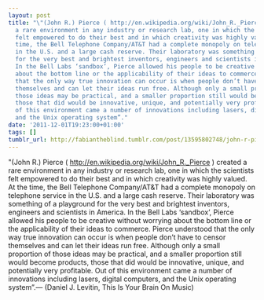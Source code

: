 ```yaml
---
layout: post
title: "\"(John R.) Pierce ( http://en.wikipedia.org/wiki/John_R._Pierce ) created
  a rare environment in any industry or research lab, one in which the scientists
  felt empowered to do their best and in which creativity was highly valued. At the
  time, the Bell Telephone Company/AT&T had a complete monopoly on telephone service
  in the U.S. and a large cash reserve. Their laboratory was something of a playground
  for the very best and brightest inventors, engineers and scientists in America.
  In the Bell Labs ‘sandbox’, Pierce allowed his people to be creative without worrying
  about the bottom line or the applicability of their ideas to commerce. Pierce understood
  that the only way true innovation can occur is when people don’t have to censor
  themselves and can let their ideas run free. Although only a small proportion of
  those ideas may be practical, and a smaller proportion still would become products,
  those that did would be innovative, unique, and potentially very profitable. Out
  of this environment came a number of innovations including lasers, digital computers,
  and the Unix operating system”."
date: '2011-12-01T19:23:00+01:00'
tags: []
tumblr_url: http://fabiantheblind.tumblr.com/post/13595802748/john-r-pierce
---
```

"(John R.) Pierce ( http://en.wikipedia.org/wiki/John_R._Pierce ) created a rare environment in any industry or research lab, one in which the scientists felt empowered to do their best and in which creativity was highly valued. At the time, the Bell Telephone Company/AT&T had a complete monopoly on telephone service in the U.S. and a large cash reserve. Their laboratory was something of a playground for the very best and brightest inventors, engineers and scientists in America. In the Bell Labs ‘sandbox’, Pierce allowed his people to be creative without worrying about the bottom line or the applicability of their ideas to commerce. Pierce understood that the only way true innovation can occur is when people don’t have to censor themselves and can let their ideas run free. Although only a small proportion of those ideas may be practical, and a smaller proportion still would become products, those that did would be innovative, unique, and potentially very profitable. Out of this environment came a number of innovations including lasers, digital computers, and the Unix operating system”.— (Daniel J. Levitin, This Is Your Brain On Music)
